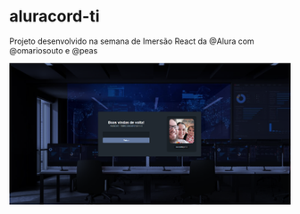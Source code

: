 # aluracord-ti
Projeto desenvolvido na semana de Imersão React da @Alura com @omariosouto e @peas

![Tela Principal](https://github.com/alexandrejs777/assets/blob/main/Aluracord-TI/Home_1.png)
